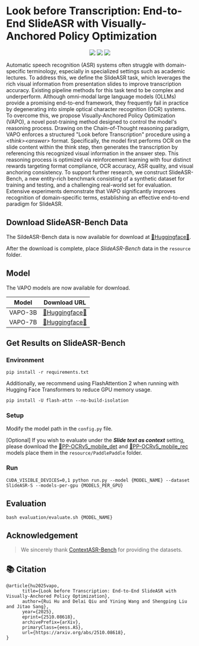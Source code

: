 # Look before Transcription: End-to-End SlideASR with Visually-Anchored Policy Optimization
<p align="center" dir="auto">
<a href="https://arxiv.org/abs/2510.08618" rel="nofollow"><img src="https://img.shields.io/badge/ArXiv-2510.08618-red" style="max-width: 100%;"></a>
<a href="https://huggingface.co/datasets/RUIH/SlideASR-Bench" rel="nofollow"><img src="https://img.shields.io/badge/Dataset-SlideASR_Bench-yellow" style="max-width: 100%;"></a>
<a href="https://huggingface.co/RUIH/VAPO-7B" rel="nofollow"><img src="https://img.shields.io/badge/Model-VAPO-blue" style="max-width: 100%;"></a>
</p>

Automatic speech recognition (ASR) systems often struggle with domain-specific terminology, especially in specialized settings such as academic lectures. To address this, we define the SlideASR task, which leverages the rich visual information from presentation slides to improve transcription accuracy. Existing pipeline methods for this task tend to be complex and underperform. Although omni-modal large language models (OLLMs) provide a promising end-to-end framework, they frequently fail in practice by degenerating into simple optical character recognition (OCR) systems. To overcome this, we propose Visually-Anchored Policy Optimization (VAPO), a novel post-training method designed to control the model's reasoning process. Drawing on the Chain-of-Thought reasoning paradigm, VAPO enforces a structured "Look before Transcription" procedure using a *\<think>\<answer>* format. Specifically, the model first performs OCR on the slide content within the think step, then generates the transcription by referencing this recognized visual information in the answer step. This reasoning process is optimized via reinforcement learning with four distinct rewards targeting format compliance, OCR accuracy, ASR quality, and visual anchoring consistency. To support further research, we construct SlideASR-Bench, a new entity-rich benchmark consisting of a synthetic dataset for training and testing, and a challenging real-world set for evaluation. Extensive experiments demonstrate that VAPO significantly improves recognition of domain-specific terms, establishing an effective end-to-end paradigm for SlideASR.

## Download SlideASR-Bench Data  
The SildeASR-Bench data is now available for download at [🤗Huggingface🤗](https://huggingface.co/datasets/RUIH/SlideASR-Bench). 

After the download is complete, place *SlideASR-Bench* data in the `resource` folder.

## Model

The VAPO models are now available for download.

| Model | Download URL |
| --- | --- |
| VAPO-3B | [🤗Huggingface🤗](https://huggingface.co/RUIH/VAPO-3B) |
| VAPO-7B | [🤗Huggingface🤗](https://huggingface.co/RUIH/VAPO-7B) |

## Get Results on SlideASR-Bench

### Environment
```shell
pip install -r requirements.txt
```
Additionally, we recommend using FlashAttention 2 when running with Hugging Face Transformers to reduce GPU memory usage.
```
pip install -U flash-attn --no-build-isolation
```

### Setup
Modify the model path in the `config.py` file.

[Optional] If you wish to evaluate under the ***Slide text as context*** setting, please download the [🤗PP-OCRv5_mobile_det](https://huggingface.co/PaddlePaddle/PP-OCRv5_mobile_det) and [🤗PP-OCRv5_mobile_rec](https://huggingface.co/PaddlePaddle/PP-OCRv5_mobile_rec) models place them in the `resource/PaddlePaddle` folder.

### Run
```shell
CUDA_VISIBLE_DEVICES=0,1 python run.py --model {MODEL_NAME} --dataset SlideASR-S --models-per-gpu {MODELS_PER_GPU}
```

## Evaluation
```shell
bash evaluation/evaluate.sh {MODEL_NAME}
```

## Acknowledgement
> We sincerely thank [ContextASR-Bench](https://github.com/MrSupW/ContextASR-Bench) for providing the datasets.


## 📚 Citation
```
@article{hu2025vapo,
      title={Look before Transcription: End-to-End SlideASR with Visually-Anchored Policy Optimization}, 
      author={Rui Hu and Delai Qiu and Yining Wang and Shengping Liu and Jitao Sang},
      year={2025},
      eprint={2510.08618},
      archivePrefix={arXiv},
      primaryClass={eess.AS},
      url={https://arxiv.org/abs/2510.08618}, 
}
```
